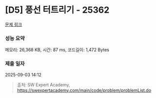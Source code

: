 # [D5] 풍선 터트리기 - 25362 

[문제 링크](https://swexpertacademy.com/main/code/problem/problemDetail.do?contestProbId=AZkM8rAaxvHHBITM) 

### 성능 요약

메모리: 26,368 KB, 시간: 87 ms, 코드길이: 1,472 Bytes

### 제출 일자

2025-09-03 14:12



> 출처: SW Expert Academy, https://swexpertacademy.com/main/code/problem/problemList.do